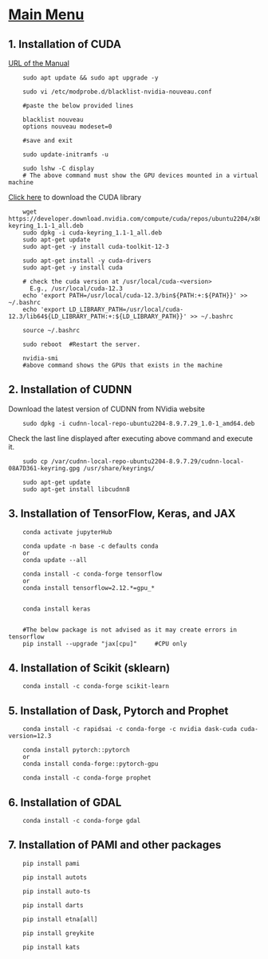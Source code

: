 # [Main Menu](index.html)

## 1. Installation of CUDA

[URL of the Manual](https://medium.com/@chavezgm2012/installing-tensorflow-2-12-with-gpu-support-on-ubuntu-22-04-250429035e63)

        sudo apt update && sudo apt upgrade -y
        
        sudo vi /etc/modprobe.d/blacklist-nvidia-nouveau.conf

        #paste the below provided lines

        blacklist nouveau
        options nouveau modeset=0

        #save and exit

        sudo update-initramfs -u

        sudo lshw -C display
        # The above command must show the GPU devices mounted in a virtual machine


[Click here](https://developer.nvidia.com/cuda-downloads?target_os=Linux) to download the CUDA library

        wget https://developer.download.nvidia.com/compute/cuda/repos/ubuntu2204/x86_64/cuda-keyring_1.1-1_all.deb
        sudo dpkg -i cuda-keyring_1.1-1_all.deb
        sudo apt-get update
        sudo apt-get -y install cuda-toolkit-12-3

        sudo apt-get install -y cuda-drivers
        sudo apt-get -y install cuda

        # check the cuda version at /usr/local/cuda-<version>
          E.g., /usr/local/cuda-12.3
        echo 'export PATH=/usr/local/cuda-12.3/bin${PATH:+:${PATH}}' >> ~/.bashrc
        echo 'export LD_LIBRARY_PATH=/usr/local/cuda-12.3/lib64${LD_LIBRARY_PATH:+:${LD_LIBRARY_PATH}}' >> ~/.bashrc

        source ~/.bashrc

        sudo reboot  #Restart the server.

        nvidia-smi
        #above command shows the GPUs that exists in the machine  

## 2. Installation of CUDNN

Download the latest version of CUDNN from NVidia website

        sudo dpkg -i cudnn-local-repo-ubuntu2204-8.9.7.29_1.0-1_amd64.deb
    
Check the last line displayed after executing above command and execute it.

        sudo cp /var/cudnn-local-repo-ubuntu2204-8.9.7.29/cudnn-local-08A7D361-keyring.gpg /usr/share/keyrings/

        sudo apt-get update
        sudo apt-get install libcudnn8

## 3. Installation of TensorFlow, Keras, and JAX

        conda activate jupyterHub

        conda update -n base -c defaults conda
        or
        conda update --all

        conda install -c conda-forge tensorflow
        or
        conda install tensorflow=2.12.*=gpu_*

        
        conda install keras


        #The below package is not advised as it may create errors in tensorflow  
        pip install --upgrade "jax[cpu]"     #CPU only


        

## 4. Installation of Scikit (sklearn)

        conda install -c conda-forge scikit-learn

## 5. Installation of Dask, Pytorch and Prophet

        conda install -c rapidsai -c conda-forge -c nvidia dask-cuda cuda-version=12.3

        conda install pytorch::pytorch
        or
        conda install conda-forge::pytorch-gpu

        conda install -c conda-forge prophet

## 6. Installation of GDAL

        conda install -c conda-forge gdal

## 7. Installation of PAMI and other packages

        pip install pami

        pip install autots

        pip install auto-ts

        pip install darts

        pip install etna[all]

        pip install greykite

        pip install kats

